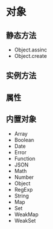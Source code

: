 # 对象

## 静态方法

- Object.assinc
- Object.create

## 实例方法

## 属性

## 内置对象

- Array
- Boolean
- Date
- Error
- Function
- JSON
- Math
- Number
- Object
- RegExp
- String
- Map
- Set
- WeakMap
- WeakSet
